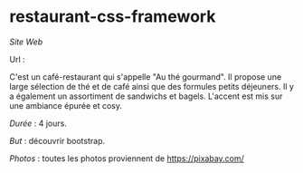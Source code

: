 # restaurant-css-framework

*Site Web*

Url :

C'est un café-restaurant qui s'appelle "Au thé gourmand". Il propose une large sélection de thé et de café ainsi que des formules petits déjeuners. Il y a également un assortiment de sandwichs et bagels. L'accent est mis sur une ambiance épurée et cosy.

*Durée* : 4 jours.

*But* : découvrir bootstrap.

*Photos* : toutes les photos proviennent de https://pixabay.com/
